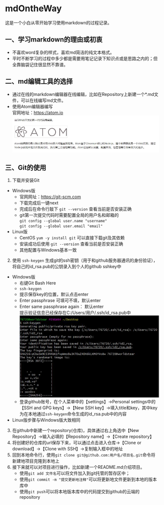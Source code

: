 # mdOntheWay
这是一个小白从零开始学习使用markdown的过程记录。
## 一、学习markdown的理由或初衷
- 不喜欢word复杂的样式，喜欢md简洁的纯文本格式。
- 平时不断学习的过程中多少都是需要用笔记记录下知识点或是思路之内的；但全靠脑袋记住很显然不靠谱。

## 二、md编辑工具的选择
- 通过在线的markdown编辑器在线编辑，比如在Repository上新建一个*.md文件，可以在线编写md文件。
- 使用Atom编辑器编写<br>
官网地址：https://atom.io
![](img/atom.jpg)

## 三、Git的使用
1. 下载并安装Git
- Windows版
   - 官网网址：https://git-scm.com
   - 下载完成后一键next
   - 完成后在命令行敲下 `git --version` 查看当前是否安装正确
   - git第一次提交代码时需要配置全局的用户名和邮箱的<br>
   `git config --global user.name "username"`<br>
   `git config --global user.email "email"`<br>
- Linux版
   - CentOS `yum -y install git` 可以直接下载git及其依赖
   - 安装成功后使用 `git --version` 查看当前是否安装正确
   - 其他配置与Windows基本一致

2. 使用 `ssh-keygen` 生成git的ssh密钥（用于和github服务器通讯的身份验证），将自己的id_rsa.pub的公钥录入到个人的github sshkey中
- Windows版
   - 右键Git Bash Here
   - `ssh-keygen`
   - 提示保存key的位置，默认点击enter
   - Enter passphrase 可填可不填，默认enter
   - Enter same passphrase again： 默认enter<br>提示验证信息已经保存在C:/Users/用户/.ssh/id_rsa.pub中<br>
![](img/id_rsa.jpg)<br>
   - 登录github账号，在个人菜单中的【settings】->Personal settings中的【SSH and GPG keys】->【New SSH key】->填入title和key，其中key为在本地通过`ssh-keygen`命令生成的id_rsa.pub中的内容
- Linux版步骤与Windows版大致相同

3. 在github中新建一个repository(仓库)，具体通过右上角选中【New Repository】->输入必填的【Repository name】->【Create repository】
4. 将创建好的仓库的url保存下来，可以通过点击进入仓库->【Clone or download】->【Clone with SSH】->复制输入框中的地址
5. 回到本地命令行，使用`git clone git@github.com:用户名/项目名.git`命令将新建地项目克隆到本地上
6. 接下来就可以对项目进行操作，比如新建一个README.md介绍项目。
   - 使用`git add 文件名`可以将文件加入到git托管的暂存区中；
   - 使用`git commit -m "提交更新地注释"`可以将更新地文件更新到本地的版本库中
   - 使用`git push`可以将本地版本库中的代码提交到github的云端的repository
